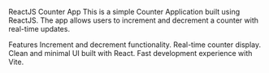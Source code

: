 ReactJS Counter App
This is a simple Counter Application built using ReactJS. The app allows users to increment and decrement a counter with real-time updates.

Features
Increment and decrement functionality.
Real-time counter display.
Clean and minimal UI built with React.
Fast development experience with Vite.
